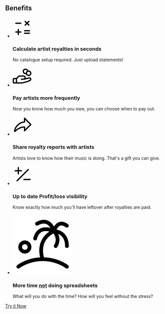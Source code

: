 <section>

# Benefits
<ul class="card-row">
<li class="card card-5 green-highlight">
    <img class="card-image" src="/asset/icon/math-operations.svg">
    <div class="card-text">
    <h3>Calculate artist royalties in seconds</h3>
    <p class="small"> No catalogue setup required. Just upload statements!</p>
    </div>
</li>
<li class="card card-5 green-highlight">
    <img class="card-image" src="/asset/icon/hand-coins.svg">
    <div class="card-text">
    <h3>Pay artists more frequently</h3>
    <p class="small">Now you know how much you owe, you can choose when to pay out.</p>
    </div>
</li>
<li class="card card-5 green-highlight">
    <img class="card-image" src="/asset/icon/share-fat.svg">
    <div class="card-text">
    <h3>Share royalty reports with artists</h3>
    <p class="small">Artists love to know how their music is doing. That's a gift you can give.</p>
    </div>
</li>
<li class="card card-5 green-highlight">
    <img class="card-image" src="/asset/icon/plus-minus.svg">
    <div class="card-text">
    <h3>Up to date Profit/loss visibility</h3>
    <p class="small">Know exactly how much you'll have leftover after royalties are paid.</p>
    </div>
</li>
<li class="card card-5 green-highlight">
    <img class="card-image" src="/asset/icon/island.svg">
    <div class="card-text">
    <h3>More time <u>not</u> doing spreadsheets</h3>
    <p class="small">What will you do with the time? How will you feel without the stress?</p>
    </div>
</li>
</ul>
<a href="#start" class="button">
<span>Try it Now</span>
</a>

</section>